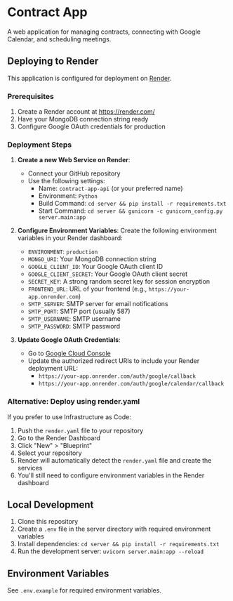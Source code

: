 # Contract App

A web application for managing contracts, connecting with Google Calendar, and scheduling meetings.

## Deploying to Render

This application is configured for deployment on [Render](https://render.com/).

### Prerequisites

1. Create a Render account at https://render.com/
2. Have your MongoDB connection string ready
3. Configure Google OAuth credentials for production

### Deployment Steps

1. **Create a new Web Service on Render**:
   - Connect your GitHub repository
   - Use the following settings:
     - Name: `contract-app-api` (or your preferred name)
     - Environment: `Python`
     - Build Command: `cd server && pip install -r requirements.txt`
     - Start Command: `cd server && gunicorn -c gunicorn_config.py server.main:app`

2. **Configure Environment Variables**:
   Create the following environment variables in your Render dashboard:
   - `ENVIRONMENT`: `production`
   - `MONGO_URI`: Your MongoDB connection string
   - `GOOGLE_CLIENT_ID`: Your Google OAuth client ID
   - `GOOGLE_CLIENT_SECRET`: Your Google OAuth client secret
   - `SECRET_KEY`: A strong random secret key for session encryption
   - `FRONTEND_URL`: URL of your frontend (e.g., `https://your-app.onrender.com`)
   - `SMTP_SERVER`: SMTP server for email notifications
   - `SMTP_PORT`: SMTP port (usually 587)
   - `SMTP_USERNAME`: SMTP username
   - `SMTP_PASSWORD`: SMTP password

3. **Update Google OAuth Credentials**:
   - Go to [Google Cloud Console](https://console.cloud.google.com/)
   - Update the authorized redirect URIs to include your Render deployment URL:
     - `https://your-app.onrender.com/auth/google/callback`
     - `https://your-app.onrender.com/auth/google/calendar/callback`

### Alternative: Deploy using render.yaml

If you prefer to use Infrastructure as Code:

1. Push the `render.yaml` file to your repository
2. Go to the Render Dashboard
3. Click "New" > "Blueprint"
4. Select your repository
5. Render will automatically detect the `render.yaml` file and create the services
6. You'll still need to configure environment variables in the Render dashboard

## Local Development

1. Clone this repository
2. Create a `.env` file in the server directory with required environment variables
3. Install dependencies: `cd server && pip install -r requirements.txt`
4. Run the development server: `uvicorn server.main:app --reload`

## Environment Variables

See `.env.example` for required environment variables. 
